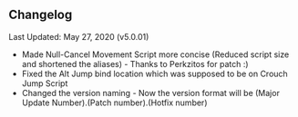 ## Changelog ##
Last Updated: May 27, 2020 (v5.0.01)

* Made Null-Cancel Movement Script more concise (Reduced script size and shortened the aliases) - Thanks to Perkzitos for patch :)
* Fixed the Alt Jump bind location which was supposed to be on Crouch Jump Script
* Changed the version naming - Now the version format will be (Major Update Number).(Patch number).(Hotfix number)